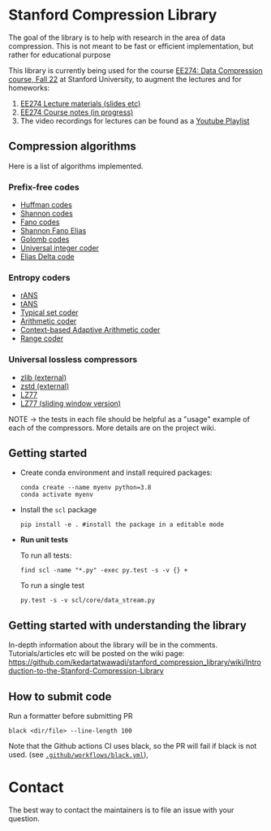 # Stanford Compression Library
The goal of the library is to help with research in the area of data compression. This is not meant to be fast or efficient implementation, but rather for educational purpose

This library is currently being used for the course [EE274: Data Compression course, Fall 22](https://stanforddatacompressionclass.github.io/Fall22/) at Stanford University, to augment the lectures and for homeworks: 
1. [EE274 Lecture materials (slides etc)](https://stanforddatacompressionclass.github.io/Fall22/lectures/)
2. [EE274 Course notes (in progress)](https://stanforddatacompressionclass.github.io/notes/)
3. The video recordings for lectures can be found as a [Youtube Playlist](https://youtube.com/playlist?list=PLv_7iO_xlL0Jgc35Pqn7XP5VTQ5krLMOl)


## Compression algorithms
Here is a list of algorithms implemented.

### Prefix-free codes
- [Huffman codes](scl/compressors/huffman_coder.py)
- [Shannon codes](scl/compressors/shannon_coder.py)
- [Fano codes](scl/compressors/fano_coder.py)
- [Shannon Fano Elias](scl/compressors/shannon_fano_elias_coder.py)
- [Golomb codes](scl/compressors/golomb_coder.py)
- [Universal integer coder](scl/compressors/universal_uint_coder.py)
- [Elias Delta code](scl/compressors/elias_delta_uint_coder.py)

### Entropy coders
- [rANS](scl/compressors/rANS.py)
- [tANS](scl/compressors/tANS.py)
- [Typical set coder](scl/compressors/typical_set_coder.py)
- [Arithmetic coder](scl/compressors/arithmetic_coding.py)
- [Context-based Adaptive Arithmetic coder](scl/compressors/probability_models.py)
- [Range coder](scl/compressors/range_coder.py)

### Universal lossless compressors
- [zlib (external)](scl/external_compressors/zlib_external.py)
- [zstd (external)](scl/external_compressors/zstd_external.py)
- [LZ77](scl/compressors/lz77.py)
- [LZ77 (sliding window version)](scl/compressors/lz77_sliding_window.py)


NOTE -> the tests in each file should be helpful as a "usage" example of each of the compressors. More details are on the project wiki.


## Getting started
- Create conda environment and install required packages:
    ```
    conda create --name myenv python=3.8
    conda activate myenv
    ```
- Install the `scl` package
    ```
    pip install -e . #install the package in a editable mode
    ``` 

- **Run unit tests**

  To run all tests:
    ```
    find scl -name "*.py" -exec py.test -s -v {} +
    ```

  To run a single test
  ```
  py.test -s -v scl/core/data_stream.py
  ```

## Getting started with understanding the library
In-depth information about the library will be in the comments. Tutorials/articles etc will be posted on the wiki page: 
https://github.com/kedartatwawadi/stanford_compression_library/wiki/Introduction-to-the-Stanford-Compression-Library

## How to submit code

Run a formatter before submitting PR
```
black <dir/file> --line-length 100
```

Note that the Github actions CI uses black, so the PR will fail if black is not used. (see [`.github/workflows/black.yml`](.github/workflows/black.yml)),  
#
# Contact
The best way to contact the maintainers is to file an issue with your question. 
